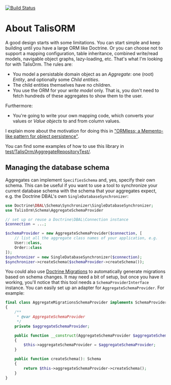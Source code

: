[![Build Status](https://travis-ci.org/matthiasnoback/TalisORM.svg?branch=master)](https://travis-ci.org/matthiasnoback/TalisORM)

# About TalisORM

A good design starts with some limitations. You can start simple and keep building until you have a large ORM like Doctrine. Or you can choose not to support a mapping configuration, table inheritance, combined write/read models, navigable object graphs, lazy-loading, etc. That's what I'm looking for with TalisOrm. The rules are:

- You model a persistable domain object as an _Aggregate_: one (root) _Entity_, and optionally some _Child entities_.
- The child entities themselves have no children.
- You use the ORM for your _write model_ only. That is, you don't need to fetch hundreds of these aggregates to show them to the user.

Furthermore:

- You're going to write your own mapping code, which converts your values or _Value objects_ to and from column values.

I explain more about the motivation for doing this in ["ORMless; a Memento-like pattern for object persistence"](https://matthiasnoback.nl/2018/03/ormless-a-memento-like-pattern-for-object-persistence).

You can find some examples of how to use this library in [test/TalisOrm/AggregateRepositoryTest/](test/TalisOrm/AggregateRepositoryTest/).

## Managing the database schema

Aggregates can implement `SpecifiesSchema` and, yes, specify their own schema. This can be useful if you want to use a tool to synchronize your current database schema with the schema that your aggregates expect, e.g. the Doctrine DBAL's own `SingleDatabaseSynchronizer`:

```php
use Doctrine\DBAL\Schema\Synchronizer\SingleDatabaseSynchronizer;
use TalisOrm\Schema\AggregateSchemaProvider

// set up or reuse a Doctrine\DBAL\Connection instance
$connection = ...;

$schemaProvider = new AggregateSchemaProvider($connection, [
    // list all the aggregate class names of your application, e.g.
    User::class,
    Order::class
]);
$synchronizer = new SingleDatabaseSynchronizer($connection);
$synchronizer->createSchema($schemaProvider->createSchema());
```

You could also use [Doctrine Migrations](https://github.com/doctrine/migrations/) to automatically generate migrations based on schema changes. It may need a bit of setup, but once you have it working, you'll notice that this tool needs a `SchemaProviderInterface` instance. You can easily set up an adapter for `AggregateSchemaProvider`. For example:

```php
final class AggregateMigrationsSchemaProvider implements SchemaProviderInterface
{
    /**
     * @var AggregateSchemaProvider
     */
    private $aggregateSchemaProvider;

    public function __construct(AggregateSchemaProvider $aggregateSchemaProvider)
    {
        $this->aggregateSchemaProvider = $aggregateSchemaProvider;
    }

    public function createSchema(): Schema
    {
        return $this->aggregateSchemaProvider->createSchema();
    }
}
```
